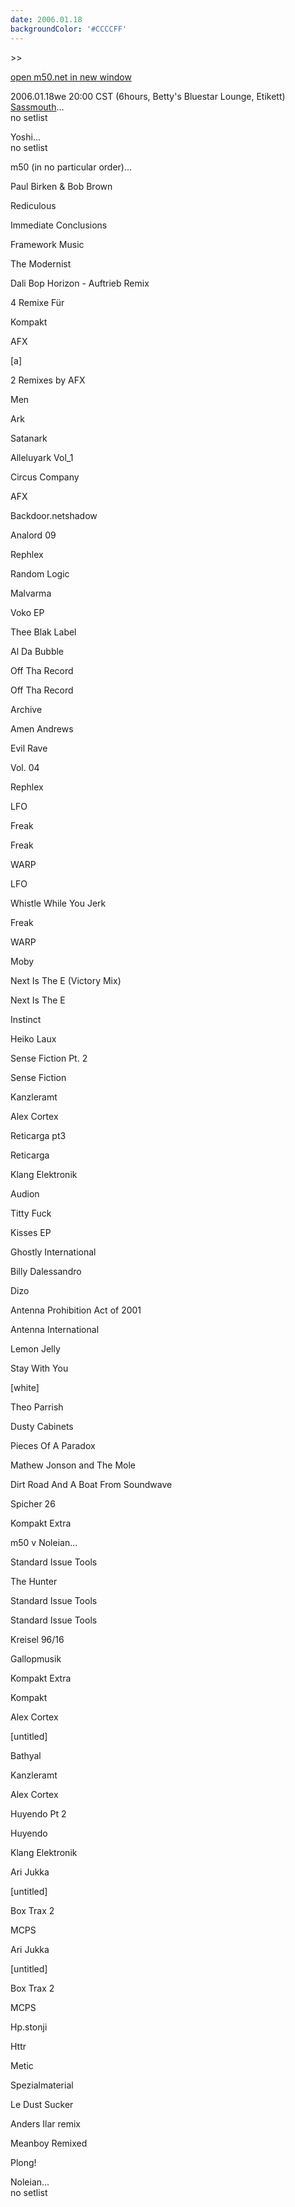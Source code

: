 ```yaml
---
date: 2006.01.18
backgroundColor: '#CCCCFF'
---
```


\>>

[open m50.net in new window](http://m50.net/)

2006.01.18we 20:00 CST (6hours, Betty's Bluestar Lounge, Etikett)  
[Sassmouth](http://www.djsassmouth.com/)...  
no setlist  

Yoshi...  
no setlist  

m50 (in no particular order)...  

Paul Birken & Bob Brown

Rediculous

Immediate Conclusions

Framework Music

The Modernist

Dali Bop Horizon - Auftrieb Remix

4 Remixe Für

Kompakt

AFX

\[a\]

2 Remixes by AFX

Men

Ark

Satanark

Alleluyark Vol\_1

Circus Company

AFX

Backdoor.netshadow

Analord 09

Rephlex

Random Logic

Malvarma

Voko EP

Thee Blak Label

Al Da Bubble

Off Tha Record

Off Tha Record

Archive

Amen Andrews

Evil Rave

Vol. 04

Rephlex

LFO

Freak

Freak

WARP

LFO

Whistle While You Jerk

Freak

WARP

Moby

Next Is The E (Victory Mix)

Next Is The E

Instinct

Heiko Laux

Sense Fiction Pt. 2

Sense Fiction

Kanzleramt

Alex Cortex

Reticarga pt3

Reticarga

Klang Elektronik

Audion

Titty Fuck

Kisses EP

Ghostly International

Billy Dalessandro

Dizo

Antenna Prohibition Act of 2001

Antenna International

Lemon Jelly

Stay With You

\[white\]

Theo Parrish

Dusty Cabinets

Pieces Of A Paradox

Mathew Jonson and The Mole

Dirt Road And A Boat From Soundwave

Spicher 26

Kompakt Extra

m50 v Noleian...

Standard Issue Tools

The Hunter

Standard Issue Tools

Standard Issue Tools

Kreisel 96/16

Gallopmusik

Kompakt Extra

Kompakt

Alex Cortex

\[untitled\]

Bathyal

Kanzleramt

Alex Cortex

Huyendo Pt 2

Huyendo

Klang Elektronik

Ari Jukka

\[untitled\]

Box Trax 2

MCPS

Ari Jukka

\[untitled\]

Box Trax 2

MCPS

Hp.stonji

Httr

Metic

Spezialmaterial

Le Dust Sucker

Anders Ilar remix

Meanboy Remixed

Plong!


Noleian...  
no setlist